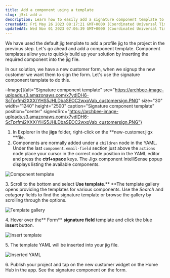 ```yaml
---
title: Add a component using a template
slug: j5xL-add-a
description: Learn how to easily add a signature component template to your project using the default Jig template. This step-by-step guide provides detailed instructions with helpful screenshots on how to incorporate the template into a new customer form using the YA
createdAt: Fri May 26 2023 08:17:21 GMT+0000 (Coordinated Universal Time)
updatedAt: Wed Nov 01 2023 07:06:39 GMT+0000 (Coordinated Universal Time)
---
```


We have used the default jig template to add a profile jig to the project in the previous step. Let's go ahead and add a component template. Component templates allow you to quickly build up your solution by inserting the required component into the jig file. &#x20;

In our solution, we have a new customer form, when we signup the new customer we want them to sign the form. Let's use the signature component template to do this.&#x20;

::Image[]{alt="Signature component template" src="https://archbee-image-uploads.s3.amazonaws.com/x7vdIDH6-ScTprfmi2XXX/YHS5JHLDbaSEOC2wxoVab_customersign.PNG" size="30" width="1240" height="2500" caption="Signature component template" position="center" signedSrc="https://archbee-image-uploads.s3.amazonaws.com/x7vdIDH6-ScTprfmi2XXX/YHS5JHLDbaSEOC2wxoVab_customersign.PNG"}

1. In Explorer in the **jigs** folder, right-click on the **new-customer.jigx **file.&#x20;
2. Components are normally added under a `children` node in the YAML. Under the last `component.email-field` section just above the `actions` node place your cursor in the correct node position in the YAML editor and press the **ctrl+space** keys. The Jigx component IntelliSense popup displays listing the available components.&#x20;

![Component template](https://archbee-image-uploads.s3.amazonaws.com/x7vdIDH6-ScTprfmi2XXX/XWnhFE68Dms4AtWbvYEaB_templatesign.png "Component template")

3\. Scroll to the bottom and select **Use template**.** **The template gallery opens providing the templates for various components. Use the *Search* and *category* fields to find the signature template or browse the gallery by scrolling through the options.

![Template gallery](https://archbee-image-uploads.s3.amazonaws.com/x7vdIDH6-ScTprfmi2XXX/XQR2OY2wYrJeYWlM6_Jip_templateselect.png "Template gallery")

4\. Hover over the** Form** **signature field** template and click the blue **insert** button.

![Insert template](https://archbee-image-uploads.s3.amazonaws.com/x7vdIDH6-ScTprfmi2XXX/25VZeS6vbUmIyU1InExjW_templateinsert.png "Insert template")

5\. The template YAML will be inserted into your jig file.&#x20;

![Inserted YAML](https://archbee-image-uploads.s3.amazonaws.com/x7vdIDH6-ScTprfmi2XXX/56Mnfm1qw3DQ83nuTWkPb_templatecode.png "Inserted YAML")

6\. Publish your project and tap on the new customer widget on the Home Hub in the app. See the signature component on the form.

